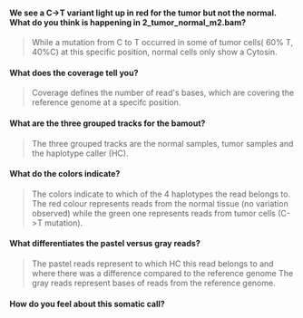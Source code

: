 ####  We see a C→T variant light up in red for the tumor but not the normal. What do you think is happening in 2_tumor_normal_m2.bam?

> While a mutation from C to T occurred in some of tumor cells( 60% T, 40%C) at this specific position, normal cells only show a Cytosin.



#### What does the coverage tell you?

> Coverage defines the number of read's bases, which are covering the reference genome at a specifc position.



#### What are the three grouped tracks for the bamout?

> The three grouped tracks are the normal samples, tumor samples and the haplotype caller (HC).



#### What do the colors indicate? 

> The colors indicate to which of the 4 haplotypes the read belongs to. The red colour represents reads from the normal tissue (no variation observed) while the green one represents reads from tumor cells (C->T mutation).


#### What differentiates the pastel versus gray reads?

>The pastel reads represent to which HC this read belongs to and where there was a difference compared to the reference genome The gray reads represent bases of reads from the reference genome.

#### How do you feel about this somatic call?

